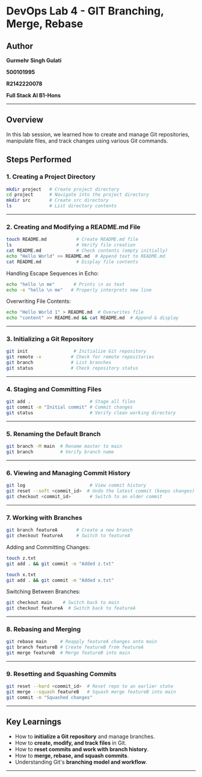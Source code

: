 
# DevOps Lab 4 - GIT Branching, Merge, Rebase
 

## Author

**Gurmehr Singh Gulati**

**500101995**

**R2142220078**

**Full Stack AI B1-Hons**

---

## Overview
In this lab session, we learned how to create and manage Git repositories, manipulate files, and track changes using various Git commands. 

## Steps Performed

### 1. Creating a Project Directory
```bash
mkdir project   # Create project directory
cd project      # Navigate into the project directory
mkdir src       # Create src directory
ls              # List directory contents
```

---

### 2. Creating and Modifying a README.md File
```bash
touch README.md           # Create README.md file
ls                        # Verify file creation
cat README.md             # Check contents (empty initially)
echo "Hello World" >> README.md  # Append text to README.md
cat README.md             # Display file contents
```

Handling Escape Sequences in Echo:
```bash
echo "hello \n me"       # Prints \n as text
echo -e "hello \n me"   # Properly interprets new line
```

Overwriting File Contents:
```bash
echo "Hello World 1" > README.md  # Overwrites file
echo "content" >> README.md && cat README.md  # Append & display
```

---

### 3. Initializing a Git Repository
```bash
git init                 # Initialize Git repository
git remote -v           # Check for remote repositories
git branch              # List branches
git status              # Check repository status
```

---

### 4. Staging and Committing Files
```bash
git add .                      # Stage all files
git commit -m "Initial commit" # Commit changes
git status                     # Verify clean working directory
```

---

### 5. Renaming the Default Branch
```bash
git branch -M main  # Rename master to main
git branch          # Verify branch name
```

---

### 6. Viewing and Managing Commit History
```bash
git log                        # View commit history
git reset --soft <commit_id>  # Undo the latest commit (keeps changes)
git checkout <commit_id>       # Switch to an older commit
```

---

### 7. Working with Branches
```bash
git branch featureA       # Create a new branch
git checkout featureA     # Switch to featureA
```

Adding and Committing Changes:
```bash
touch z.txt
git add . && git commit -m "Added z.txt"

touch x.txt
git add . && git commit -m "Added x.txt"
```

Switching Between Branches:
```bash
git checkout main    # Switch back to main
git checkout featureA  # Switch back to featureA
```

---

### 8. Rebasing and Merging
```bash
git rebase main     # Reapply featureA changes onto main
git branch featureB # Create featureB from featureA
git merge featureB  # Merge featureB into main
```

---

### 9. Resetting and Squashing Commits
```bash
git reset --hard <commit_id>  # Reset repo to an earlier state
git merge --squash featureB   # Squash merge featureB into main
git commit -m "Squashed changes"
```

---

## Key Learnings
- How to **initialize a Git repository** and manage branches.
- How to **create, modify, and track files** in Git.
- How to **reset commits and work with branch history**.
- How to **merge, rebase, and squash commits**.
- Understanding Git's **branching model and workflow**.

---
